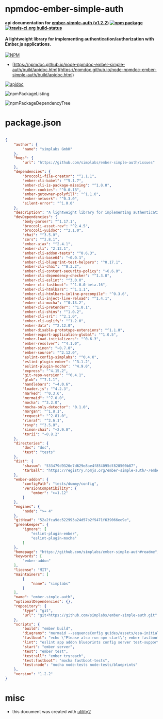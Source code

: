 # npmdoc-ember-simple-auth

#### api documentation for  [ember-simple-auth (v1.2.2)](https://github.com/simplabs/ember-simple-auth#readme)  [![npm package](https://img.shields.io/npm/v/npmdoc-ember-simple-auth.svg?style=flat-square)](https://www.npmjs.org/package/npmdoc-ember-simple-auth) [![travis-ci.org build-status](https://api.travis-ci.org/npmdoc/node-npmdoc-ember-simple-auth.svg)](https://travis-ci.org/npmdoc/node-npmdoc-ember-simple-auth)

#### A lightweight library for implementing authentication/authorization with Ember.js applications.

[![NPM](https://nodei.co/npm/ember-simple-auth.png?downloads=true&downloadRank=true&stars=true)](https://www.npmjs.com/package/ember-simple-auth)

- [https://npmdoc.github.io/node-npmdoc-ember-simple-auth/build/apidoc.html](https://npmdoc.github.io/node-npmdoc-ember-simple-auth/build/apidoc.html)

[![apidoc](https://npmdoc.github.io/node-npmdoc-ember-simple-auth/build/screenCapture.buildCi.browser.%252Ftmp%252Fbuild%252Fapidoc.html.png)](https://npmdoc.github.io/node-npmdoc-ember-simple-auth/build/apidoc.html)

![npmPackageListing](https://npmdoc.github.io/node-npmdoc-ember-simple-auth/build/screenCapture.npmPackageListing.svg)

![npmPackageDependencyTree](https://npmdoc.github.io/node-npmdoc-ember-simple-auth/build/screenCapture.npmPackageDependencyTree.svg)



# package.json

```json

{
    "author": {
        "name": "simplabs GmbH"
    },
    "bugs": {
        "url": "https://github.com/simplabs/ember-simple-auth/issues"
    },
    "dependencies": {
        "broccoli-file-creator": "^1.1.1",
        "ember-cli-babel": "^5.1.7",
        "ember-cli-is-package-missing": "^1.0.0",
        "ember-cookies": "^0.0.13",
        "ember-getowner-polyfill": "^1.1.0",
        "ember-network": "^0.3.0",
        "silent-error": "^1.0.0"
    },
    "description": "A lightweight library for implementing authentication/authorization with Ember.js applications.",
    "devDependencies": {
        "body-parser": "^1.17.1",
        "broccoli-asset-rev": "^2.4.5",
        "broccoli-yuidoc": "^2.1.0",
        "chai": "^3.5.0",
        "cors": "^2.8.1",
        "ember-ajax": "^2.4.1",
        "ember-cli": "2.12.1",
        "ember-cli-addon-tests": "^0.6.3",
        "ember-cli-base64": "~0.0.1",
        "ember-cli-blueprint-test-helpers": "^0.17.1",
        "ember-cli-chai": "^0.3.2",
        "ember-cli-content-security-policy": "~0.6.0",
        "ember-cli-dependency-checker": "^1.3.0",
        "ember-cli-eslint": "^3.0.0",
        "ember-cli-fastboot": "^1.0.0-beta.16",
        "ember-cli-htmlbars": "^1.1.1",
        "ember-cli-htmlbars-inline-precompile": "^0.3.6",
        "ember-cli-inject-live-reload": "^1.4.1",
        "ember-cli-mocha": "^0.13.2",
        "ember-cli-pretender": "^1.0.1",
        "ember-cli-shims": "^1.0.2",
        "ember-cli-sri": "^2.1.0",
        "ember-cli-uglify": "^1.2.0",
        "ember-data": "^2.12.0",
        "ember-disable-prototype-extensions": "^1.1.0",
        "ember-export-application-global": "^1.0.5",
        "ember-load-initializers": "^0.6.3",
        "ember-resolver": "^4.1.0",
        "ember-sinon": "~0.7.0",
        "ember-source": "^2.12.0",
        "eslint-config-simplabs": "^0.4.0",
        "eslint-plugin-ember": "^3.1.2",
        "eslint-plugin-mocha": "^4.9.0",
        "express": "^4.15.2",
        "git-repo-version": "^0.4.1",
        "glob": "^7.1.1",
        "handlebars": "~4.0.6",
        "loader.js": "^4.2.3",
        "marked": "^0.3.6",
        "mermaid": "^7.0.0",
        "mocha": "^3.2.0",
        "mocha-only-detector": "0.1.0",
        "morgan": "^1.8.1",
        "request": "^2.81.0",
        "rimraf": "^2.6.1",
        "rsvp": "^3.5.0",
        "sinon-chai": "~2.9.0",
        "torii": "~0.8.2"
    },
    "directories": {
        "doc": "doc",
        "test": "tests"
    },
    "dist": {
        "shasum": "533479d9326e7d629e8ae4f854095df820500b87",
        "tarball": "https://registry.npmjs.org/ember-simple-auth/-/ember-simple-auth-1.2.2.tgz"
    },
    "ember-addon": {
        "configPath": "tests/dummy/config",
        "versionCompatibility": {
            "ember": ">=1.12"
        }
    },
    "engines": {
        "node": ">= 4"
    },
    "gitHead": "52a2fca9dc522993a24d57b2f9471f639066ee9e",
    "greenkeeper": {
        "ignore": [
            "eslint-plugin-ember",
            "eslint-plugin-mocha"
        ]
    },
    "homepage": "https://github.com/simplabs/ember-simple-auth#readme",
    "keywords": [
        "ember-addon"
    ],
    "license": "MIT",
    "maintainers": [
        {
            "name": "simplabs"
        }
    ],
    "name": "ember-simple-auth",
    "optionalDependencies": {},
    "repository": {
        "type": "git",
        "url": "git+https://github.com/simplabs/ember-simple-auth.git"
    },
    "scripts": {
        "build": "ember build",
        "diagrams": "mermaid --sequenceConfig guides/assets/esa-initial-flow.config.json --width 2400 -o guides/assets guides/assets/esa-initial-flow.txt",
        "fastboot": "echo \"Please also run npm start\"; ember fastboot --serve-assets",
        "lint": "eslint app addon blueprints config server test-support tests *.js",
        "start": "ember server",
        "test": "ember test",
        "test:all": "ember try:each",
        "test:fastboot": "mocha fastboot-tests",
        "test:node": "mocha node-tests node-tests/blueprints"
    },
    "version": "1.2.2"
}
```



# misc
- this document was created with [utility2](https://github.com/kaizhu256/node-utility2)
